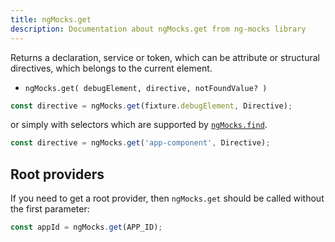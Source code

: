 ```yaml
---
title: ngMocks.get
description: Documentation about ngMocks.get from ng-mocks library
---
```


Returns a declaration, service or token, which can be attribute or structural directives,
which belongs to the current element.

- `ngMocks.get( debugElement, directive, notFoundValue? )`

```ts
const directive = ngMocks.get(fixture.debugElement, Directive);
```

or simply with selectors which are supported by [`ngMocks.find`](./find.md).

```ts
const directive = ngMocks.get('app-component', Directive);
```

## Root providers

If you need to get a root provider, then `ngMocks.get` should be called without the first parameter:

```ts
const appId = ngMocks.get(APP_ID);
```
